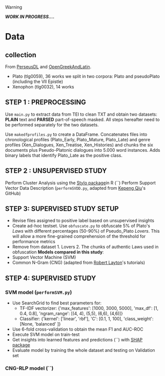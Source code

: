 
> [!WARNING]
> ***WORK IN PROGRESS....***

# Data

## collection

From [PerseusDL](https://github.com/PerseusDL/canonical-greekLit) and [OpenGreekAndLatin](https://github.com/OpenGreekAndLatin/First1KGreek).

- Plato (tlg0059), 36 works we split in two corpora: Plato and pseudoPlato (including the VII Epistle)
- Xenophon (tlg0032), 14 works

## STEP 1 : PREPROCESSING 
Use `main.py` to extract data from TEI to clean TXT and obtain two datasets: **PLAIN** text and **PARSED** part-of-speech masked.
All steps hereafter need to be performed separately for the two datasets.

Use `makedfprofiles.py` to create a DataFrame. Concatenates files into chronological profiles (Plato_Early, Plato_Mature, Plato_Late) and genre profiles (Xen_Dialogues, Xen_Treatise, Xen_Histories) and chunks the six documents plus Pseudo-Platonic dialogues into 5.000 word instances. Adds binary labels that identify Plato_Late as the positive class.

## STEP 2 : UNSUPERVISED STUDY
Perform Cluster Analysis using the [Stylo package](https://pages.github.com/)in R (``) 
Perform Support Vector Data Description (`performSVDD.py`, adapted from [Kepeng Qiu](https://github.com/iqiukp/SVDD-Python)'s GitHub) 

## STEP 3: SUPERVISED STUDY SETUP
- Revise files assigned to positive label based on unsupervised insights
- Create ad-hoc testset. Use `obfuscate.py` to obfuscate 5\% of Plato's _Laws_ with different percentages (50-90\%) of Pseudo_Plato _Lovers_. This will allow a more fine-grained comprehension of the threshold for performance metrics
- Remove from dataset 1. Lovers 2. The chunks of authentic Laws used in obfuscation
**Models compared in this study**: 
- Support Vector Machine (SVM)
- Common N-Gram (CNG) (adapted from [Robert Layton](https://github.com/robertlayton/authorship_tutorials)'s tutorials)

## STEP 4: SUPERVISED STUDY
### SVM model (`performSVM.py`)
- Use SearchGrid to find best parameters for: 
	- TF-IDF vectorizer: {'max_features': [1000, 3000, 5000], 'max_df': [1, 0.4, 0.8], 'ngram_range': [(4, 4), (5,5), (6,6), (4,6)]}
	- Classifier: {'kernel': ['linear', 'rbf'], 'C': [0.1, 1, 100], 'class_weight':[None, 'balanced' ]}
- Use 6-fold cross-validation to obtain the mean F1 and AUC-ROC
- Execute SVM model on train-test 
- Get insights into learned features and predictions (``) with [SHAP package](https://pages.github.com/)
- Evaluate model by training the whole dataset and testing on Validation set


### CNG-RLP model (``) 

